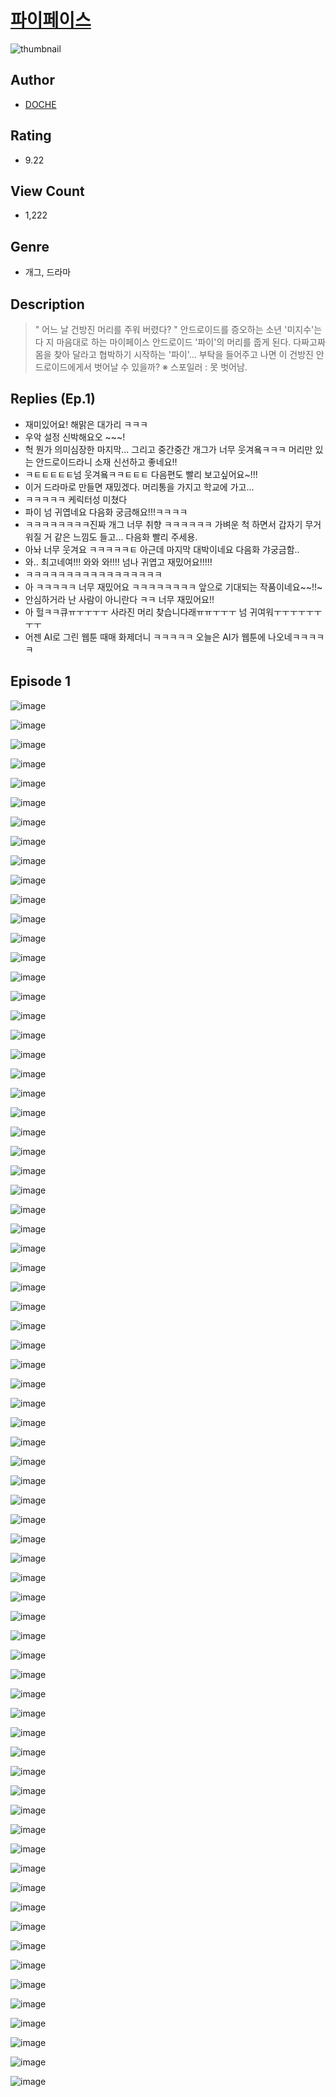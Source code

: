 # [파이페이스](https://comic.naver.com/challenge/list?titleId=810717)
![thumbnail](https://image-comic.pstatic.net/user_contents_data/challenge_comic/2023/05/24/312366/upload_7089904109245968440_480x623.jpeg)

## Author
- [DOCHE](https://comic.naver.com/artistTitle?id=312366)

## Rating
- 9.22

## View Count
- 1,222

## Genre
- 개그, 드라마

## Description
> " 어느 날 건방진 머리를 주워 버렸다? " 안드로이드를 증오하는 소년 '미지수'는 다 지 마음대로 하는 마이페이스 안드로이드 '파이'의 머리를 줍게 된다. 다짜고짜 몸을 찾아 달라고 협박하기 시작하는 '파이'... 부탁을 들어주고 나면 이 건방진 안드로이드에게서 벗어날 수 있을까? ※ 스포일러 : 못 벗어남.

## Replies (Ep.1)
- 재미있어요! 해맑은 대가리 ㅋㅋㅋ
- 우악 설정 신박해요오 ~~~!
- 헉 뭔가 의미심장한 마지막... 그리고 중간중간 개그가 너무 웃겨욬ㅋㅋㅋ 머리만 있는 안드로이드라니 소재 신선하고 좋네요!!
- ㅋㅌㅌㅌㅌㅌ넘 웃겨욬ㅋㅋㅌㅌㅌ 다음편도 빨리 보고싶어요~!!!
- 이거 드라마로 만들면 재밌겠다. 머리통을 가지고 학교에 가고...
- ㅋㅋㅋㅋㅋ 케릭터성 미쳤다
- 파이 넘 귀엽네요 다음화 궁금해요!!!ㅋㅋㅋㅋ
- ㅋㅋㅋㅋㅋㅋㅋㅋ진짜 개그 너무 취향 ㅋㅋㅋㅋㅋㅋ 가벼운 척 하면서 갑자기 무거워질 거 같은 느낌도 들고... 다음화 빨리 주세용.
- 아놔 너무 웃겨요 ㅋㅋㅋㅋㅋㅌ 아근데 마지막 대박이네요 다음화 갸궁금함..
- 와.. 최고네여!!! 와와 와!!!! 넘나 귀엽고 재밌어요!!!!!
- ㅋㅋㅋㅋㅋㅋㅋㅋㅋㅋㅋㅋㅋㅋㅋㅋㅋ
- 아 ㅋㅋㅋㅋㅋ 너무 재밌어요 ㅋㅋㅋㅋㅋㅋㅋㅋ 앞으로 기대되는 작품이네요~~!!~
- 안심하거라 난 사람이 아니란다 ㅋㅋ 너무 재밌어요!!
- 아 헐ㅋㅋ큐ㅠㅜㅜㅜㅜ 사라진 머리 찾습니다래ㅠㅠㅜㅜㅜ 넘 귀여워ㅜㅜㅜㅜㅜㅜㅜㅜ
- 어젠 AI로 그린 웹툰 때매 화제더니 ㅋㅋㅋㅋㅋ 오늘은 AI가 웹툰에 나오네ㅋㅋㅋㅋㅋ

## Episode 1
![image](https://image-comic.pstatic.net/user_contents_data/challenge_comic/2023/05/24/312366/upload_3761457206196975669.jpeg)

![image](https://image-comic.pstatic.net/user_contents_data/challenge_comic/2023/05/24/312366/upload_7161625248534782516.jpeg)

![image](https://image-comic.pstatic.net/user_contents_data/challenge_comic/2023/05/24/312366/upload_3546412321082663221.jpeg)

![image](https://image-comic.pstatic.net/user_contents_data/challenge_comic/2023/05/24/312366/upload_3904731262727185720.jpeg)

![image](https://image-comic.pstatic.net/user_contents_data/challenge_comic/2023/05/24/312366/upload_3486179054676238644.jpeg)

![image](https://image-comic.pstatic.net/user_contents_data/challenge_comic/2023/05/24/312366/upload_3474022644468299877.jpeg)

![image](https://image-comic.pstatic.net/user_contents_data/challenge_comic/2023/05/24/312366/upload_7147319683822465634.jpeg)

![image](https://image-comic.pstatic.net/user_contents_data/challenge_comic/2023/05/24/312366/upload_3474302148071678257.jpeg)

![image](https://image-comic.pstatic.net/user_contents_data/challenge_comic/2023/05/24/312366/upload_4049357706580472121.jpeg)

![image](https://image-comic.pstatic.net/user_contents_data/challenge_comic/2023/05/24/312366/upload_7305227140636763189.jpeg)

![image](https://image-comic.pstatic.net/user_contents_data/challenge_comic/2023/05/24/312366/upload_7219658554510554416.jpeg)

![image](https://image-comic.pstatic.net/user_contents_data/challenge_comic/2023/05/24/312366/upload_3486120604499783736.jpeg)

![image](https://image-comic.pstatic.net/user_contents_data/challenge_comic/2023/05/24/312366/upload_7234019473399113267.jpeg)

![image](https://image-comic.pstatic.net/user_contents_data/challenge_comic/2023/05/24/312366/upload_7003205388260751205.jpeg)

![image](https://image-comic.pstatic.net/user_contents_data/challenge_comic/2023/05/24/312366/upload_7306026486482626148.jpeg)

![image](https://image-comic.pstatic.net/user_contents_data/challenge_comic/2023/05/24/312366/upload_7293689987423744304.jpeg)

![image](https://image-comic.pstatic.net/user_contents_data/challenge_comic/2023/05/24/312366/upload_4122263033495512418.jpeg)

![image](https://image-comic.pstatic.net/user_contents_data/challenge_comic/2023/05/24/312366/upload_7219331094124509497.jpeg)

![image](https://image-comic.pstatic.net/user_contents_data/challenge_comic/2023/05/24/312366/upload_7077467507440890937.jpeg)

![image](https://image-comic.pstatic.net/user_contents_data/challenge_comic/2023/05/24/312366/upload_7293353308527408691.jpeg)

![image](https://image-comic.pstatic.net/user_contents_data/challenge_comic/2023/05/24/312366/upload_4063152179495777633.jpeg)

![image](https://image-comic.pstatic.net/user_contents_data/challenge_comic/2023/05/24/312366/upload_4120847746526754354.jpeg)

![image](https://image-comic.pstatic.net/user_contents_data/challenge_comic/2023/05/24/312366/upload_3906934684817647161.jpeg)

![image](https://image-comic.pstatic.net/user_contents_data/challenge_comic/2023/05/24/312366/upload_7017228577576925282.jpeg)

![image](https://image-comic.pstatic.net/user_contents_data/challenge_comic/2023/05/24/312366/upload_3631699221929931576.jpeg)

![image](https://image-comic.pstatic.net/user_contents_data/challenge_comic/2023/05/24/312366/upload_3978143232610755426.jpeg)

![image](https://image-comic.pstatic.net/user_contents_data/challenge_comic/2023/05/24/312366/upload_3487533657430963814.jpeg)

![image](https://image-comic.pstatic.net/user_contents_data/challenge_comic/2023/05/24/312366/upload_7292508003836836146.jpeg)

![image](https://image-comic.pstatic.net/user_contents_data/challenge_comic/2023/05/24/312366/upload_7077463105163453497.jpeg)

![image](https://image-comic.pstatic.net/user_contents_data/challenge_comic/2023/05/24/312366/upload_3690196564077459298.jpeg)

![image](https://image-comic.pstatic.net/user_contents_data/challenge_comic/2023/05/24/312366/upload_3473178434319967289.jpeg)

![image](https://image-comic.pstatic.net/user_contents_data/challenge_comic/2023/05/24/312366/upload_3630802217107274086.jpeg)

![image](https://image-comic.pstatic.net/user_contents_data/challenge_comic/2023/05/24/312366/upload_4048795856963724646.jpeg)

![image](https://image-comic.pstatic.net/user_contents_data/challenge_comic/2023/05/24/312366/upload_7089851513042920501.jpeg)

![image](https://image-comic.pstatic.net/user_contents_data/challenge_comic/2023/05/24/312366/upload_7293632580169589298.jpeg)

![image](https://image-comic.pstatic.net/user_contents_data/challenge_comic/2023/05/24/312366/upload_3976731665852937011.jpeg)

![image](https://image-comic.pstatic.net/user_contents_data/challenge_comic/2023/05/24/312366/upload_7221295728082249313.jpeg)

![image](https://image-comic.pstatic.net/user_contents_data/challenge_comic/2023/05/24/312366/upload_7017511164933595953.jpeg)

![image](https://image-comic.pstatic.net/user_contents_data/challenge_comic/2023/05/24/312366/upload_3617342008658716260.jpeg)

![image](https://image-comic.pstatic.net/user_contents_data/challenge_comic/2023/05/24/312366/upload_7089289654900766775.jpeg)

![image](https://image-comic.pstatic.net/user_contents_data/challenge_comic/2023/05/24/312366/upload_3762253042094715236.jpeg)

![image](https://image-comic.pstatic.net/user_contents_data/challenge_comic/2023/05/24/312366/upload_7089846930296419128.jpeg)

![image](https://image-comic.pstatic.net/user_contents_data/challenge_comic/2023/05/24/312366/upload_7219330917144343351.jpeg)

![image](https://image-comic.pstatic.net/user_contents_data/challenge_comic/2023/05/24/312366/upload_7018409452276758073.jpeg)

![image](https://image-comic.pstatic.net/user_contents_data/challenge_comic/2023/05/24/312366/upload_3691038983949017656.jpeg)

![image](https://image-comic.pstatic.net/user_contents_data/challenge_comic/2023/05/24/312366/upload_3558517028558299443.jpeg)

![image](https://image-comic.pstatic.net/user_contents_data/challenge_comic/2023/05/24/312366/upload_7004560189288769076.jpeg)

![image](https://image-comic.pstatic.net/user_contents_data/challenge_comic/2023/05/24/312366/upload_3775200907516011363.jpeg)

![image](https://image-comic.pstatic.net/user_contents_data/challenge_comic/2023/05/24/312366/upload_3473462997364860004.jpeg)

![image](https://image-comic.pstatic.net/user_contents_data/challenge_comic/2023/05/24/312366/upload_3487300556637155428.jpeg)

![image](https://image-comic.pstatic.net/user_contents_data/challenge_comic/2023/05/24/312366/upload_3977304523523829817.jpeg)

![image](https://image-comic.pstatic.net/user_contents_data/challenge_comic/2023/05/24/312366/upload_3689910686625326130.jpeg)

![image](https://image-comic.pstatic.net/user_contents_data/challenge_comic/2023/05/24/312366/upload_3617626778747811938.jpeg)

![image](https://image-comic.pstatic.net/user_contents_data/challenge_comic/2023/05/24/312366/upload_3689072859620456756.jpeg)

![image](https://image-comic.pstatic.net/user_contents_data/challenge_comic/2023/05/24/312366/upload_7089573350308395109.jpeg)

![image](https://image-comic.pstatic.net/user_contents_data/challenge_comic/2023/05/24/312366/upload_4051377324776567857.jpeg)

![image](https://image-comic.pstatic.net/user_contents_data/challenge_comic/2023/05/24/312366/upload_7378078410288411958.jpeg)

![image](https://image-comic.pstatic.net/user_contents_data/challenge_comic/2023/05/24/312366/upload_7221301208491176246.jpeg)

![image](https://image-comic.pstatic.net/user_contents_data/challenge_comic/2023/05/24/312366/upload_3631645349336343601.jpeg)

![image](https://image-comic.pstatic.net/user_contents_data/challenge_comic/2023/05/24/312366/upload_7149238327300994404.jpeg)

![image](https://image-comic.pstatic.net/user_contents_data/challenge_comic/2023/05/24/312366/upload_3630858081810855779.jpeg)

![image](https://image-comic.pstatic.net/user_contents_data/challenge_comic/2023/05/24/312366/upload_7148731464601123173.jpeg)

![image](https://image-comic.pstatic.net/user_contents_data/challenge_comic/2023/05/24/312366/upload_7221582699778093617.jpeg)

![image](https://image-comic.pstatic.net/user_contents_data/challenge_comic/2023/05/24/312366/upload_3762583990064788835.jpeg)

![image](https://image-comic.pstatic.net/user_contents_data/challenge_comic/2023/05/24/312366/upload_4062919088033509730.jpeg)

![image](https://image-comic.pstatic.net/user_contents_data/challenge_comic/2023/05/24/312366/upload_3976788650575934050.jpeg)

![image](https://image-comic.pstatic.net/user_contents_data/challenge_comic/2023/05/24/312366/upload_7291952552896246373.jpeg)

![image](https://image-comic.pstatic.net/user_contents_data/challenge_comic/2023/05/24/312366/upload_7089901910289966182.jpeg)

![image](https://image-comic.pstatic.net/user_contents_data/challenge_comic/2023/05/24/312366/upload_4063480933391741797.jpeg)

![image](https://image-comic.pstatic.net/user_contents_data/challenge_comic/2023/05/24/312366/upload_3846466827327857458.jpeg)

![image](https://image-comic.pstatic.net/user_contents_data/challenge_comic/2023/05/24/312366/upload_3977582502397436978.jpeg)

![image](https://image-comic.pstatic.net/user_contents_data/challenge_comic/2023/05/24/312366/upload_4049687577318614068.jpeg)
